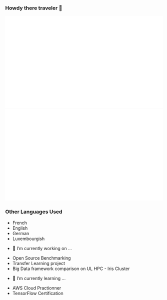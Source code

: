 ### Howdy there traveler 👋

<img src="https://github.com/Yann21/github-stats/blob/master/generated/overview.svg" />
<img src="https://github.com/Yann21/github-stats/blob/master/generated/languages.svg" />

### Other Languages Used <!-- add joke -->
* French
* English
* German
* Luxembourgish

- 🔭 I’m currently working on ...
* Open Source Benchmarking
* Transfer Learning project
* Big Data framework comparison on UL HPC - Iris Cluster
- 🌱 I’m currently learning ...
* AWS Cloud Practionner
* TensorFlow Certification

<!--
**Yann21/Yann21** is a ✨ _special_ ✨ repository because its `README.md` (this file) appears on your GitHub profile.

Here are some ideas to get you started:


* Tensorflow Certifiaction
- 👯 I’m looking to collaborate on ...
- 🤔 I’m looking for help with ...
- 💬 Ask me about ...
- 📫 How to reach me: ...
- ⚡ Fun fact: ...
-->

